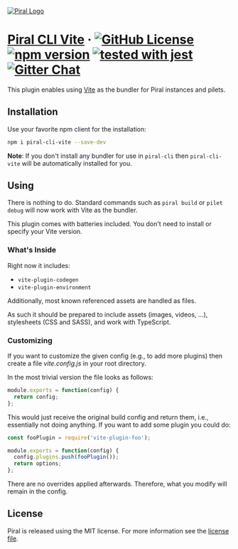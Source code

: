 [![Piral Logo](https://github.com/smapiot/piral/raw/main/docs/assets/logo.png)](https://piral.io)

# [Piral CLI Vite](https://piral.io) &middot; [![GitHub License](https://img.shields.io/badge/license-MIT-blue.svg)](https://github.com/smapiot/piral-cli-vite/blob/main/LICENSE) [![npm version](https://img.shields.io/npm/v/piral-cli-vite.svg?style=flat)](https://www.npmjs.com/package/piral-cli-vite) [![tested with jest](https://img.shields.io/badge/tested_with-jest-99424f.svg)](https://jestjs.io) [![Gitter Chat](https://badges.gitter.im/gitterHQ/gitter.png)](https://gitter.im/piral-io/community)

This plugin enables using [Vite](https://vitejs.dev/) as the bundler for Piral instances and pilets.

## Installation

Use your favorite npm client for the installation:

```sh
npm i piral-cli-vite --save-dev
```

**Note**: If you don't install any bundler for use in `piral-cli` then `piral-cli-vite` will be automatically installed for you.

## Using

There is nothing to do. Standard commands such as `piral build` or `pilet debug` will now work with Vite as the bundler.

This plugin comes with batteries included. You don't need to install or specify your Vite version.

### What's Inside

Right now it includes:

- `vite-plugin-codegen`
- `vite-plugin-environment`

Additionally, most known referenced assets are handled as files.

As such it should be prepared to include assets (images, videos, ...), stylesheets (CSS and SASS), and work with TypeScript.

### Customizing

If you want to customize the given config (e.g., to add more plugins) then create a file *vite.config.js* in your root directory.

In the most trivial version the file looks as follows:

```js
module.exports = function(config) {
  return config;
};
```

This would just receive the original build config and return them, i.e., essentially not doing anything. If you want to add some plugin you could do:

```js
const fooPlugin = require('vite-plugin-foo');

module.exports = function(config) {
  config.plugins.push(fooPlugin());
  return options;
};
```

There are no overrides applied afterwards. Therefore, what you modify will remain in the config.

## License

Piral is released using the MIT license. For more information see the [license file](./LICENSE).
